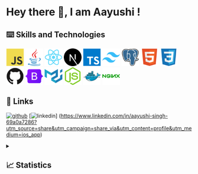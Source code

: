  <!-- 
 -->
# Hey there 👋, I am Aayushi !

## ⌨️ Skills and Technologies 
[<img src="https://raw.githubusercontent.com/devicons/devicon/master/icons/javascript/javascript-original.svg" alt="javascript" width="48" height="48"/>](https://www.javascript.com/)
[<img src="https://raw.githubusercontent.com/devicons/devicon/master/icons/java/java-original.svg" alt="java" width="48" height="48"/>](https://www.java.com/)
[<img src="https://raw.githubusercontent.com/devicons/devicon/master/icons/react/react-original.svg" alt="react" width="48" height="48"/>](https://reactjs.org/)
[<img src="https://raw.githubusercontent.com/devicons/devicon/master/icons/nextjs/nextjs-original.svg" alt="nextjs" width="48" height="48"/>](https://nextjs.org/)
[<img src="https://raw.githubusercontent.com/devicons/devicon/master/icons/typescript/typescript-original.svg" alt="typescript" width="48" height="48"/>](https://www.typescriptlang.org/)
[<img src="https://raw.githubusercontent.com/devicons/devicon/master/icons/tailwindcss/tailwindcss-plain.svg" alt="typescript" width="48" height="48"/>](https://tailwindcss.com/)
[<img src="https://raw.githubusercontent.com/devicons/devicon/master/icons/postgresql/postgresql-original.svg" alt="postgresql" width="48" height="48"/>](https://www.postgresql.org/)
[<img src="https://raw.githubusercontent.com/devicons/devicon/master/icons/html5/html5-original.svg" alt="html" width="48" height="48"/>](https://www.w3.org/html/)
[<img src="https://raw.githubusercontent.com/devicons/devicon/master/icons/css3/css3-original.svg" alt="css" width="48" height="48"/>](https://www.w3.org/Style/CSS/)
[<img src="https://raw.githubusercontent.com/devicons/devicon/master/icons/github/github-original.svg" alt="sass" width="48" height="48"/>](https://github.com/)
[<img src="https://raw.githubusercontent.com/devicons/devicon/master/icons/bootstrap/bootstrap-original.svg" alt="bootstrap" width="48" height="48"/>](https://getbootstrap.com/)
[<img src="https://raw.githubusercontent.com/devicons/devicon/master/icons/materialui/materialui-original.svg" alt="materialui" width="48" height="48"/>](https://mui.com/)
[<img src="https://raw.githubusercontent.com/devicons/devicon/master/icons/nodejs/nodejs-original.svg" alt="materialui" width="48" height="48"/>](https://nodejs.org/en)
[<img src="https://raw.githubusercontent.com/devicons/devicon/master/icons/docker/docker-original.svg" alt="materialui" width="48" height="48"/>](https://www.docker.com/)
[<img src="https://raw.githubusercontent.com/devicons/devicon/master/icons/nginx/nginx-original.svg" alt="materialui" width="48" height="48"/>](https://www.nginx.com/)

## 🔗 Links
[![github](https://img.shields.io/badge/gitHub-000000?style=for-the-badge&logo=github&logoColor=white)](https://github.com/hey007q)
[![linkedin](https://img.shields.io/badge/linkedin-000000?style=for-the-badge&logo=linkedin&logoColor=white)]
(https://www.linkedin.com/in/aayushi-singh-69a0a7286?utm_source=share&utm_campaign=share_via&utm_content=profile&utm_medium=ios_app)

<details>
 <summary><h2>📈 Statistics</h2></summary>
  <img alt="Readme Stats" src="https://github-readme-stats.vercel.app/api?username=hey007q&show_icons=true&theme=algolia"/>
  <img alt="Streak Stats" src="https://github-readme-streak-stats.herokuapp.com/?user=hey007q&show_icons=true&theme=algolia"/>
  <img alt="Top Languages" src="https://github-readme-stats.vercel.app/api/top-langs?username=hey007q&show_icons=true&theme=algolia&layout=compact"/>
</details>

